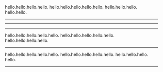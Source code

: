 hello.hello.hello.hello.
hello.hello.hello.hello.hello.
hello.hello.hello.
hello.hello.

---

***

___

hello.hello.hello.hello.hello.
hello.hello.hello.hello.hello.
hello.hello.hello.hello.

- - -

hello.hello.hello.hello.hello.
hello.hello.hello.hello.hello.
hello.hello.hello.
hello.

---
